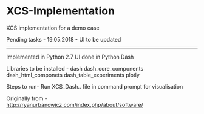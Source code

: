# XCS-Implementation
XCS implementation for a demo case

Pending tasks - 
19.05.2018 - UI to be updated


---------------------------------------------------------------------------------------------------------------
Implemented in Python 2.7
UI done in Python Dash

Libraries to be installed - 
dash 
dash_core_components
dash_html_componets
dash_table_experiments
plotly

Steps to run- 
Run XCS_Dash.. file in command prompt for visualisation

Originally from -  
http://ryanurbanowicz.com/index.php/about/software/
